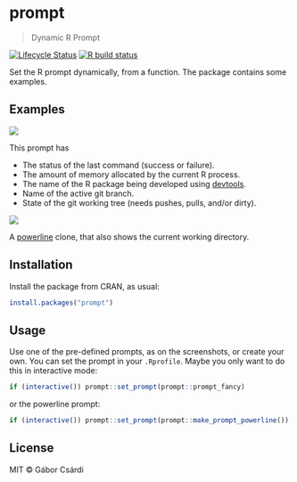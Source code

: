 
# prompt

> Dynamic R Prompt

<!-- badges: start -->
[![Lifecycle Status](https://lifecycle.r-lib.org/articles/figures/lifecycle-experimental.svg)](https://lifecycle.r-lib.org/articles/stages.html)
[![R build status](https://github.com/gaborcsardi/prompt/workflows/R-CMD-check/badge.svg)](https://github.com/gaborcsardi/prompt/actions)
<!-- badges: end -->

Set the R prompt dynamically, from a function. The package contains some
examples.

## Examples

![](https://user-images.githubusercontent.com/660288/109298654-3b181a80-7834-11eb-985e-a8f58ff553c7.png)

This prompt has
* The status of the last command (success or failure).
* The amount of memory allocated by the current R process.
* The name of the R package being developed using
  [devtools](https://github.com/r-lib/devtools).
* Name of the active git branch.
* State of the git working tree (needs pushes, pulls, and/or dirty).

![](https://user-images.githubusercontent.com/660288/109363294-83632700-788c-11eb-897b-fa1e4a752a45.png)

A [powerline](https://github.com/powerline/powerline) clone, that also
shows the current working directory.

## Installation

Install the package from CRAN, as usual:

```r
install.packages("prompt")
```

## Usage

Use one of the pre-defined prompts, as on the screenshots, or create your own.
You can set the prompt in your `.Rprofile`. Maybe you only want to do this
in interactive mode:

```r
if (interactive()) prompt::set_prompt(prompt::prompt_fancy)
```

or the powerline prompt:

```r
if (interactive()) prompt::set_prompt(prompt::make_prompt_powerline())
```

## License

MIT © Gábor Csárdi

